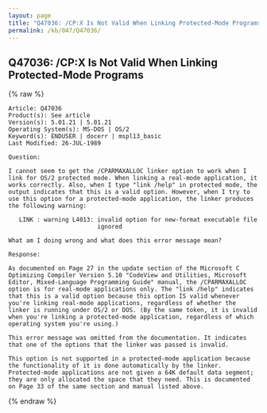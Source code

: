 ```yaml
---
layout: page
title: "Q47036: /CP:X Is Not Valid When Linking Protected-Mode Programs"
permalink: /kb/047/Q47036/
---
```


## Q47036: /CP:X Is Not Valid When Linking Protected-Mode Programs

{% raw %}

	Article: Q47036
	Product(s): See article
	Version(s): 5.01.21 | 5.01.21
	Operating System(s): MS-DOS | OS/2
	Keyword(s): ENDUSER | docerr | mspl13_basic
	Last Modified: 26-JUL-1989
	
	Question:
	
	I cannot seem to get the /CPARMAXALLOC linker option to work when I
	link for OS/2 protected mode. When linking a real-mode application, it
	works correctly. Also, when I type "link /help" in protected mode, the
	output indicates that this is a valid option. However, when I try to
	use this option for a protected-mode application, the linker produces
	the following warning:
	
	   LINK : warning L4013: invalid option for new-format executable file
	                         ignored
	
	What am I doing wrong and what does this error message mean?
	
	Response:
	
	As documented on Page 27 in the update section of the Microsoft C
	Optimizing Compiler Version 5.10 "CodeView and Utilities, Microsoft
	Editor, Mixed-Language Programming Guide" manual, the /CPARMAXALLOC
	option is for real-mode applications only. The "link /help" indicates
	that this is a valid option because this option IS valid whenever
	you're linking real-mode applications, regardless of whether the
	linker is running under OS/2 or DOS. (By the same token, it is invalid
	when you're linking a protected-mode application, regardless of which
	operating system you're using.)
	
	This error message was omitted from the documentation. It indicates
	that one of the options that the linker was passed is invalid.
	
	This option is not supported in a protected-mode application because
	the functionality of it is done automatically by the linker.
	Protected-mode applications are not given a 64K default data segment;
	they are only allocated the space that they need. This is documented
	on Page 33 of the same section and manual listed above.

{% endraw %}
